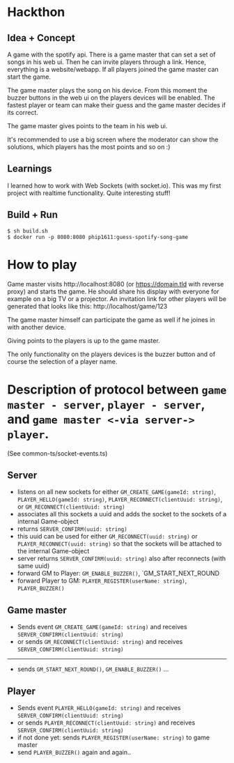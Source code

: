 # Hackthon

## Idea + Concept
A game with the spotify api. There is a game master that can set a set of songs
in his web ui. Then he can invite players through a link. Hence, everything is a
website/webapp. If all players joined the game master can start the game.

The game master plays the song on his device. From this moment the buzzer buttons
in the web ui on the players devices will be enabled. The fastest player or team can 
make their guess and the game master decides if its correct.

The game master gives points to the team in his web ui.

It's recommended to use a big screen 
where the moderator can show the solutions, which players
has the most points and so on :)

## Learnings
I learned how to work with Web Sockets (with socket.io).
This was my first project with realtime functionality. Quite interesting stuff!


## Build + Run
`$ sh build.sh`\
`$ docker run -p 8080:8080 phip1611:guess-spotify-song-game`

# How to play
Game master visits http://localhost:8080 (or https://domain.tld with reverse proxy)
and starts the game. He should share his display with everyone
 for example on a big TV or a projector. An invitation link for other players will be generated
that looks like this: http://localhost/game/123

The game master himself can participate the game as well if
he joines in with another device.

Giving points to the players is up to the game master.

The only functionality on the players devices is the buzzer button and
of course the selection of a player name.

# Description of protocol between `game master - server`, `player - server`, and `game master <-via server-> player`.
(See common-ts/socket-events.ts)
## Server
- listens on all new sockets for either `GM_CREATE_GAME(gameId: string)`, `PLAYER_HELLO(gameId: string)`, `PLAYER_RECONNECT(clientUuid: string)`, or `GM_RECONNECT(clientUuid: string)`
- associates all this sockets a uuid and adds the socket to the sockets of a internal Game-object
- returns `SERVER_CONFIRM(uuid: string)`
- this uuid can be used for either `GM_RECONNECT(uuid: string)` or `PLAYER_RECONNECT(uuid: string)` so that
  the sockets will be attached to the internal Game-object
- server returns `SERVER_CONFIRM(uuid: string)` also after reconnects (with same uuid)
- forward GM to Player: `GM_ENABLE_BUZZER()`, `GM_START_NEXT_ROUND
- forward Player to GM: `PLAYER_REGISTER(userName: string)`, `PLAYER_BUZZER()`
## Game master
- Sends event `GM_CREATE_GAME(gameId: string)` and receives `SERVER_CONFIRM(clientUuid: string)`
- or sends `GM_RECONNECT(clientUuid: string)` and receives `SERVER_CONFIRM(clientUuid: string)`
---
- sends `GM_START_NEXT_ROUND()`, `GM_ENABLE_BUZZER()` ...
## Player
- Sends event `PLAYER_HELLO(gameId: string)` and receives `SERVER_CONFIRM(clientUuid: string)`
- or sends `PLAYER_RECONNECT(clientUuid: string)` and receives `SERVER_CONFIRM(clientUuid: string)`
- if not done yet: sends `PLAYER_REGISTER(userName: string)` to game master
- send `PLAYER_BUZZER()` again and again..